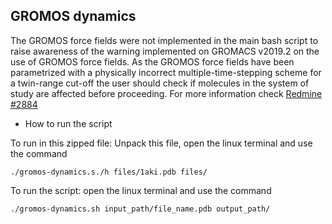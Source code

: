 ## GROMOS dynamics

The GROMOS force fields were not implemented in the main bash script to raise awareness of the warning implemented on GROMACS v2019.2 on the use of GROMOS force fields. As the GROMOS force fields have been parametrized with a physically incorrect multiple-time-stepping scheme for a twin-range cut-off the user should check if molecules in the system of study are affected before proceeding. For more information check [Redmine #2884](https://gitlab.com/gromacs/gromacs/-/issues/2884)

* How to run the script 

To run in this zipped file: Unpack this file, open the linux terminal and use the command

```
./gromos-dynamics.s./h files/1aki.pdb files/
```

To run the script: open the linux terminal and use the command

```
./gromos-dynamics.sh input_path/file_name.pdb output_path/